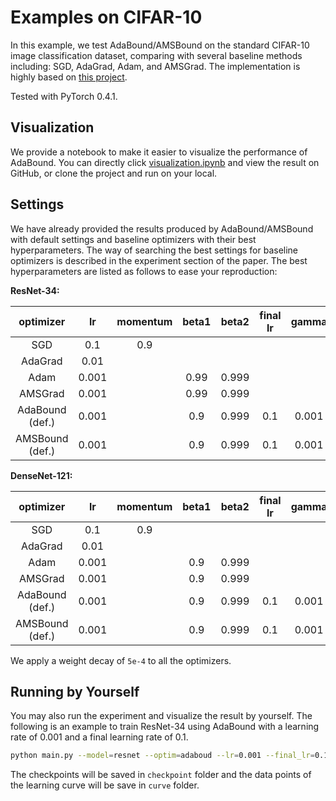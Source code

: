 # Examples on CIFAR-10

In this example, we test AdaBound/AMSBound on the standard CIFAR-10 image classification dataset,
comparing with several baseline methods including: SGD, AdaGrad, Adam, and AMSGrad.
The implementation is highly based on [this project](https://github.com/kuangliu/pytorch-cifar).

Tested with PyTorch 0.4.1.

## Visualization

We provide a notebook to make it easier to visualize the performance of AdaBound.
You can directly click [visualization.ipynb](./visualization.ipynb) and view the result on GitHub,
or clone the project and run on your local.

## Settings

We have already provided the results produced by AdaBound/AMSBound with default settings and
baseline optimizers with their best hyperparameters.
The way of searching the best settings for baseline optimizers is described in the experiment
section of the paper.
The best hyperparameters are listed as follows to ease your reproduction:

**ResNet-34:**

| optimizer | lr | momentum | beta1 | beta2 | final lr | gamma |
| :---: | :---: | :---: | :---: | :---: | :---: | :---: |
| SGD | 0.1 | 0.9 | | | | |
| AdaGrad | 0.01 | | | | | |
| Adam | 0.001 | | 0.99 | 0.999 | | |
| AMSGrad | 0.001 | | 0.99 | 0.999 | | |
| AdaBound (def.) | 0.001 | | 0.9 | 0.999 | 0.1 | 0.001 |
| AMSBound (def.) | 0.001 | | 0.9 | 0.999 | 0.1 | 0.001 |

**DenseNet-121:**

| optimizer | lr | momentum | beta1 | beta2 | final lr | gamma |
| :---: | :---: | :---: | :---: | :---: | :---: | :---: |
| SGD | 0.1 | 0.9 | | | | |
| AdaGrad | 0.01 | | | | | |
| Adam | 0.001 | | 0.9 | 0.999 | | |
| AMSGrad | 0.001 | | 0.9 | 0.999 | | |
| AdaBound (def.) | 0.001 | | 0.9 | 0.999 | 0.1 | 0.001 |
| AMSBound (def.) | 0.001 | | 0.9 | 0.999 | 0.1 | 0.001 |

We apply a weight decay of `5e-4` to all the optimizers.

## Running by Yourself

You may also run the experiment and visualize the result by yourself.
The following is an example to train ResNet-34 using AdaBound with a learning rate of 0.001 and
a final learning rate of 0.1.

```bash
python main.py --model=resnet --optim=adaboud --lr=0.001 --final_lr=0.1
```

The checkpoints will be saved in `checkpoint` folder and the data points of the learning curve
will be save in `curve` folder.
